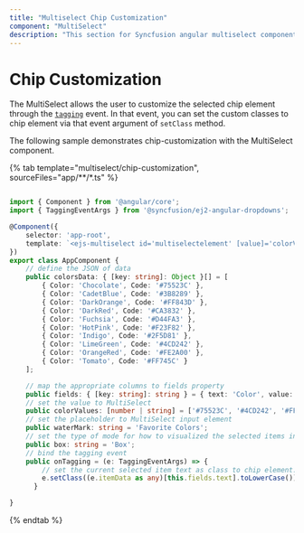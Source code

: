 ```yaml
---
title: "Multiselect Chip Customization"
component: "MultiSelect"
description: "This section for Syncfusion angular multiselect component demonstrates on how to customize the selected chip element when select."
---
```


# Chip Customization

The MultiSelect allows the user to customize the selected chip element through the [`tagging`](../api/multi-select/#tagging)
event. In that event, you can set the custom classes to chip element via that event argument
of `setClass` method.

The following sample demonstrates chip-customization with the MultiSelect component.

{% tab template="multiselect/chip-customization", sourceFiles="app/**/*.ts"  %}

```typescript

import { Component } from '@angular/core';
import { TaggingEventArgs } from '@syncfusion/ej2-angular-dropdowns';

@Component({
    selector: 'app-root',
    template: `<ejs-multiselect id='multiselectelement' [value]='colorValues' [dataSource]='colorsData' (tagging)='onTagging($event)' [mode]='box' [placeholder]='waterMark' [fields]='fields'></ejs-multiselect>`,
})
export class AppComponent {
    // define the JSON of data
    public colorsData: { [key: string]: Object }[] = [
        { Color: 'Chocolate', Code: '#75523C' },
        { Color: 'CadetBlue', Code: '#3B8289' },
        { Color: 'DarkOrange', Code: '#FF843D' },
        { Color: 'DarkRed', Code: '#CA3832' },
        { Color: 'Fuchsia', Code: '#D44FA3' },
        { Color: 'HotPink', Code: '#F23F82' },
        { Color: 'Indigo', Code: '#2F5D81' },
        { Color: 'LimeGreen', Code: '#4CD242' },
        { Color: 'OrangeRed', Code: '#FE2A00' },
        { Color: 'Tomato', Code: '#FF745C' }
    ];

    // map the appropriate columns to fields property
    public fields: { [key: string]: string } = { text: 'Color', value: 'Code' };
    // set the value to MultiSelect
    public colorValues: [number | string] = ['#75523C', '#4CD242', '#FF745C'];
    // set the placeholder to MultiSelect input element
    public waterMark: string = 'Favorite Colors';
    // set the type of mode for how to visualized the selected items in input element.
    public box: string = 'Box';
    // bind the tagging event
    public onTagging = (e: TaggingEventArgs) => {
        // set the current selected item text as class to chip element.
        e.setClass((e.itemData as any)[this.fields.text].toLowerCase());
      }

}

```

{% endtab %}